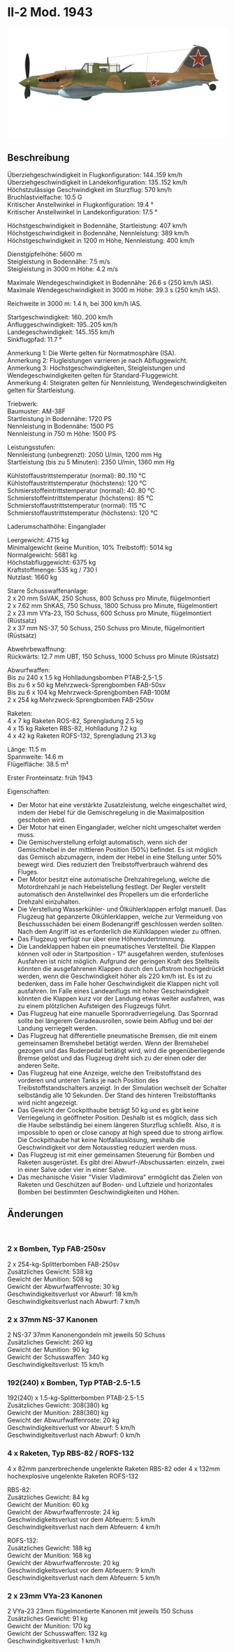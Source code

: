 # Il-2 Mod. 1943  
  
![il2m43](../images/il2m43.png)  
  
## Beschreibung  
  
Überziehgeschwindigkeit in Flugkonfiguration: 144..159 km/h  
Überziehgeschwindigkeit in Landekonfiguration: 135..152 km/h  
Höchstzulässige Geschwindigkeit im Sturzflug: 570 km/h  
Bruchlastvielfache: 10.5 G  
Kritischer Anstellwinkel in Flugkonfiguration: 19.4 °  
Kritischer Anstellwinkel in Landekonfiguration: 17.5 °  
  
Höchstgeschwindigkeit in Bodennähe, Startleistung: 407 km/h  
Höchstgeschwindigkeit in Bodennähe, Nennleistung: 389 km/h  
Höchstgeschwindigkeit in 1200 m Höhe, Nennleistung: 400 km/h  
  
Dienstgipfelhöhe: 5600 m  
Steigleistung in Bodennähe: 7.5 m/s  
Steigleistung in 3000 m Höhe: 4.2 m/s  
  
Maximale Wendegeschwindigkeit in Bodennähe: 26.6 s (250 km/h IAS).  
Maximale Wendegeschwindigkeit in 3000 m Höhe: 39.3 s (250 km/h IAS).  
  
Reichweite in 3000 m: 1.4 h, bei 300 km/h IAS.  
  
Startgeschwindigkeit: 160..200 km/h  
Anfluggeschwindigkeit: 195..205 km/h  
Landegeschwindigkeit: 145..155 km/h  
Sinkflugpfad: 11.7 °  
  
Anmerkung 1: Die Werte gelten für Normatmosphäre (ISA).  
Anmerkung 2: Flugleistungen varrieren je nach Abfluggewicht.  
Anmerkung 3: Höchstgeschwindigkeiten, Steigleistungen und Wendegeschwindigkeiten gelten für Standard-Fluggewicht.  
Anmerkung 4: Steigraten gelten für Nennleistung, Wendegeschwindigkeiten gelten für Startleistung.  
  
Triebwerk:  
Baumuster: AM-38F  
Startleistung in Bodennähe: 1720 PS  
Nennleistung in Bodennähe: 1500 PS  
Nennleistung in 750 m Höhe: 1500 PS  
  
Leistungsstufen:  
Nennleistung (unbegrenzt): 2050 U/min, 1200 mm Hg  
Startleistung (bis zu 5 Minuten): 2350 U/min, 1360 mm Hg  
  
Kühlstoffaustrittstemperatur (normal): 80..110 °C  
Kühlstoffaustrittstemperatur (höchstens): 120 °C  
Schmierstoffeintrittstemperatur (normal): 40..80 °C  
Schmierstoffeintrittstemperatur (höchstens): 85 °C  
Schmierstoffaustrittstemperatur (normal): 115 °C  
Schmierstoffaustrittstemperatur (höchstens): 120 °C  
  
Laderumschalthöhe: Einganglader  
  
Leergewicht: 4715 kg  
Minimalgewicht (keine Munition, 10% Treibstoff): 5014 kg  
Normalgewicht: 5681 kg  
Höchstabfluggewicht: 6375 kg  
Kraftstoffmenge: 535 kg / 730 l  
Nutzlast: 1660 kg  
  
Starre Schusswaffenanlage:  
2 x 20 mm SsVAK, 250 Schuss, 800 Schuss pro Minute, flügelmontiert  
2 x 7.62 mm ShKAS, 750 Schuss, 1800 Schuss pro Minute, flügelmontiert  
2 x 23 mm VYa-23, 150 Schuss, 600 Schuss pro Minute, flügelmontiert (Rüstsatz)  
2 x 37 mm NS-37, 50 Schuss, 250 Schuss pro Minute, flügelmontiert (Rüstsatz)  
  
Abwehrbewaffnung:  
Rückwärts: 12.7 mm UBT, 150 Schuss, 1000 Schuss pro Minute (Rüstsatz)  
  
Abwurfwaffen:  
Bis zu 240 x 1.5 kg Hohlladungsbomben PTAB-2,5-1,5  
Bis zu 6 x 50 kg Mehrzweck-Sprengbomben FAB-50sv  
Bis zu 6 x 104 kg Mehrzweck-Sprengbomben FAB-100M  
2 x 254 kg Mehrzweck-Sprengbomben FAB-250sv  
  
Raketen:  
4 x 7 kg Raketen ROS-82, Sprengladung 2.5 kg  
4 x 15 kg Raketen RBS-82, Hohlladung 7.2 kg  
4 x 42 kg Raketen ROFS-132, Sprengladung 21.3 kg  
  
Länge: 11.5 m  
Spannweite: 14.6 m  
Flügelfläche: 38.5 m²  
  
Erster Fronteinsatz: früh 1943  
  
Eigenschaften:  
- Der Motor hat eine verstärkte Zusatzleistung, welche eingeschaltet wird, indem der Hebel für die Gemischregelung in die Maximalposition geschoben wird.  
- Der Motor hat einen Einganglader, welcher nicht umgeschaltet werden muss.  
- Die Gemischverstellung erfolgt automatisch, wenn sich der Gemischhebel in der mittleren Position (50%) befindet. Es ist möglich das Gemisch abzumagern, indem der Hebel in eine Stellung unter 50% bewegt wird. Dies reduziert den Treibstoffverbrauch während des Fluges.  
- Der Motor besitzt eine automatische Drehzahlregelung, welche die Motordrehzahl je nach Hebelstellung festlegt. Der Regler verstellt automatisch den Anstellwinkel des Propellers um die erforderliche Drehzahl einzuhalten.  
- Die Verstellung Wasserkühler- und Ölkühlerklappen erfolgt manuell. Das Flugzeug hat gepanzerte Ölkühlerklappen, welche zur Vermeidung von Beschussschäden bei einem Bodenangriff geschlossen werden sollten. Nach dem Angriff ist es erforderlich die Kühlklappen wieder zu öffnen.  
- Das Flugzeug verfügt nur über eine Höhenrudertrimmung.  
- Die Landeklappen haben ein pneumatisches Verstellteil. Die Klappen können voll oder in Startposition - 17° ausgefahren werden, stufenloses Ausfahren ist nicht möglich. Aufgrund der geringen Kraft des Stellteils könnten die ausgefahrenen Klappen durch den Luftstrom hochgedrückt werden, wenn die Geschwindigkeit höher als 220 km/h ist. Es ist zu bedenken, dass im Falle hoher Geschwindigkeit die Klappen nicht voll ausfahren. Im Falle eines Landeanflugs mit hoher Geschwindigkeit könnten die Klappen kurz vor der Landung etwas weiter ausfahren, was zu einem plötzlichen Aufsteigen des Flugzeugs führt.  
- Das Flugzeug hat eine manuelle Spornradverriegelung. Das Spornrad sollte bei längerem Geradeausrollen, sowie beim Abflug und bei der Landung verriegelt werden.  
- Das Flugzeug hat differentielle pneumatische Bremsen, die mit einem gemeinsamen Bremshebel betätigt werden. Wenn der Bremshebel gezogen und das Ruderpedal betätigt wird, wird die gegenüberliegende Bremse gelöst und das Flugzeug dreht sich zu der einen oder der anderen Seite.  
- Das Flugzeug hat eine Anzeige, welche den Treibstoffstand des vorderen und unteren Tanks je nach Position des Treibstoffstandschalters anzeigt. In der Simulation wechselt der Schalter selbständig alle 10 Sekunden. Der Stand des hinteren Treibstofftanks wird nicht angezeigt.   
- Das Gewicht der Cockpithaube beträgt 50 kg und es gibt keine Verriegelung in geöffneter Position. Deshalb ist es möglich, dass sich die Haube selbständig bei einem längeren Sturzflug schließt. Also, it is impossible to open or close canopy at high speed due to strong airflow. Die Cockpithaube hat keine Notfallauslösung, weshalb die Geschwindigkeit vor dem Notausstieg reduziert werden muss.  
- Das Flugzeug ist mit einer gemeinsamen Steuerung für Bomben und Raketen ausgerüstet. Es gibt drei Abwurf-/Abschussarten: einzeln, zwei in einer Salve oder vier in einer Salve.  
- Das mechanische Visier "Visier Vladimirova" ermöglicht das Zielen von Raketen und Geschützen auf Boden- und Luftziele und horizontales Bomben bei bestimmten Geschwindigkeiten und Höhen.  
  
## Änderungen  
  ﻿
  
  
### 2 x Bomben, Typ FAB-250sv  
  
2 x 254-kg-Splitterbomben FAB-250sv  
Zusätzliches Gewicht: 538 kg  
Gewicht der Munition: 508 kg  
Gewicht der Abwurfwaffenroste: 30 kg  
Geschwindigkeitsverlust vor Abwurf: 18 km/h  
Geschwindigkeitsverlust nach Abwurf: 7 km/h  ﻿
  
  
### 2 x 37mm NS-37 Kanonen  
  
2 NS-37 37mm Kanonengondeln mit jeweils 50 Schuss  
Zusätzliches Gewicht: 260 kg  
Gewicht der Munition: 90 kg  
Gewicht der Schusswaffen: 340 kg  
Geschwindigkeitsverlust: 15 km/h  ﻿
  
### 192(240) x Bomben, Typ PTAB-2.5-1.5  
  
192(240) x 1.5-kg-Splitterbomben PTAB-2.5-1.5  
Zusätzliches Gewicht: 308(380) kg  
Gewicht der Munition: 288(360) kg  
Gewicht der Abwurfwaffenroste: 20 kg  
Geschwindigkeitsverlust vor Abwurf: 5 km/h  
Geschwindigkeitsverlust nach Abwurf: 0 km/h  ﻿
  
### 4 x Raketen, Typ RBS-82 / ROFS-132  
  
4 x 82mm panzerbrechende ungelenkte Raketen RBS-82 oder 4 x 132mm hochexplosive ungelenkte Raketen ROFS-132  
  
RBS-82:  
Zusätzliches Gewicht: 84 kg  
Gewicht der Munition: 60 kg  
Gewicht der Abwurfwaffenroste: 24 kg  
Geschwindigkeitsverlust vor dem Abfeuern: 5 km/h  
Geschwindigkeitsverlust nach dem Abfeuern: 4 km/h  
  
ROFS-132:  
Zusätzliches Gewicht: 188 kg  
Gewicht der Munition: 168 kg  
Gewicht der Abwurfwaffenroste: 20 kg  
Geschwindigkeitsverlust vor dem Abfeuern: 9 km/h  
Geschwindigkeitsverlust nach dem Abfeuern: 5 km/h  ﻿
  
  
### 2 x 23mm VYa-23 Kanonen  
  
 2 VYa-23 23mm flügelmontierte Kanonen mit jeweils 150 Schuss  
Zusätzliches Gewicht: 91 kg  
Gewicht der Munition: 170 kg  
Gewicht der Schusswaffen: 132 kg  
Geschwindigkeitsverlust: 1 km/h  